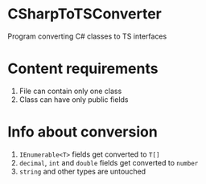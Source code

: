 # CSharpToTSConverter
 Program converting C# classes to TS interfaces

# Content requirements
 1. File can contain only one class
 2. Class can have only public fields

# Info about conversion
 1. `IEnumerable<T>` fields get converted to `T[]`
 2. `decimal`, `int` and `double` fields get converted to `number`
 3. `string` and other types are untouched
